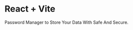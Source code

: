 # React + Vite

Password Manager to Store Your Data With Safe And Secure.     
 
   
 
      
 
    
 
  
